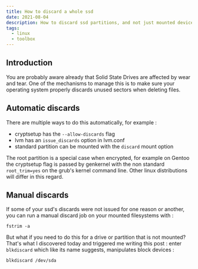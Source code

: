 ```yaml
---
title: How to discard a whole ssd
date: 2021-08-04
description: How to discard ssd partitions, and not just mounted devices
tags:
  - linux
  - toolbox
---
```


## Introduction

You are probably aware already that Solid State Drives are affected by wear and tear. One of the mechanisms to manage this is to make sure your operating system properly discards unused sectors when deleting files.

## Automatic discards

There are multiple ways to do this automatically, for example :
- cryptsetup has the `--allow-discards` flag
- lvm has an `issue_discards` option in lvm.conf
- standard partition can be mounted with the `discard` mount option

The root partition is a special case when encrypted, for example on Gentoo the cryptsetup flag is passed by genkernel with the non standard `root_trim=yes` on the grub's kernel command line. Other linux distributions will differ in this regard.

## Manual discards

If some of your ssd's discards were not issued for one reason or another, you can run a manual discard job on your mounted filesystems with :
```
fstrim -a
```

But what if you need to do this for a drive or partition that is not mounted? That's what I discovered today and triggered me writing this post : enter `blkdiscard` which like its name suggests, manipulates block devices :
```
blkdiscard /dev/sda
```
